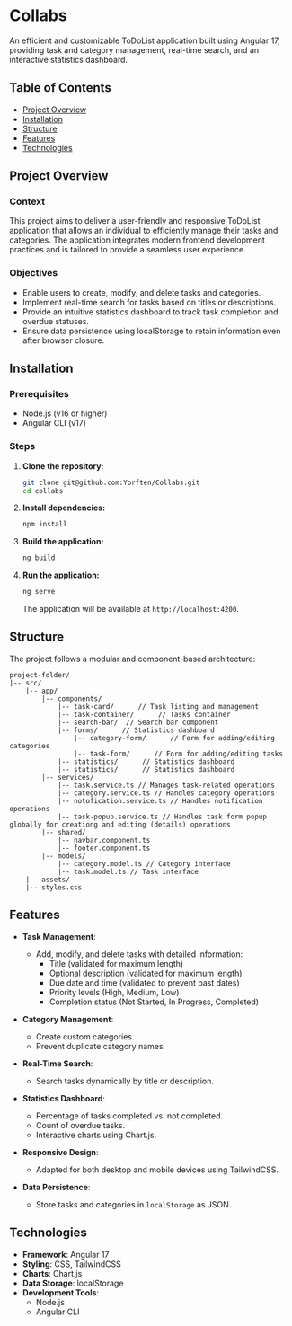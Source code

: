 # Collabs

An efficient and customizable ToDoList application built using Angular 17, providing task and category management, real-time search, and an interactive statistics dashboard.

## Table of Contents

- [Project Overview](#project-overview)
- [Installation](#installation)
- [Structure](#structure)
- [Features](#features)
- [Technologies](#technologies)

## Project Overview

### Context
This project aims to deliver a user-friendly and responsive ToDoList application that allows an individual to efficiently manage their tasks and categories. The application integrates modern frontend development practices and is tailored to provide a seamless user experience.

### Objectives
- Enable users to create, modify, and delete tasks and categories.
- Implement real-time search for tasks based on titles or descriptions.
- Provide an intuitive statistics dashboard to track task completion and overdue statuses.
- Ensure data persistence using localStorage to retain information even after browser closure.

## Installation

### Prerequisites
- Node.js (v16 or higher)
- Angular CLI (v17)

### Steps

1. **Clone the repository:**
   ```bash
   git clone git@github.com:Yorften/Collabs.git
   cd collabs
   ```

2. **Install dependencies:**
   ```bash
   npm install
   ```

3. **Build the application:**
   ```bash
   ng build
   ```

4. **Run the application:**
   ```bash
   ng serve
   ```
   The application will be available at `http://localhost:4200`.

## Structure

The project follows a modular and component-based architecture:

```
project-folder/
|-- src/
    |-- app/
        |-- components/
            |-- task-card/      // Task listing and management
            |-- task-container/      // Tasks container
            |-- search-bar/  // Search bar component
            |-- forms/      // Statistics dashboard
                |-- category-form/      // Form for adding/editing categories
                |-- task-form/      // Form for adding/editing tasks
            |-- statistics/      // Statistics dashboard
            |-- statistics/      // Statistics dashboard
        |-- services/
            |-- task.service.ts // Manages task-related operations
            |-- category.service.ts // Handles category operations
            |-- notofication.service.ts // Handles notification operations
            |-- task-popup.service.ts // Handles task form popup globally for creationg and editing (details) operations
        |-- shared/
            |-- navbar.component.ts 
            |-- footer.component.ts
        |-- models/
            |-- category.model.ts // Category interface
            |-- task.model.ts // Task interface
    |-- assets/
    |-- styles.css
```

## Features

- **Task Management**:
  - Add, modify, and delete tasks with detailed information:
    - Title (validated for maximum length)
    - Optional description (validated for maximum length)
    - Due date and time (validated to prevent past dates)
    - Priority levels (High, Medium, Low)
    - Completion status (Not Started, In Progress, Completed)

- **Category Management**:
  - Create custom categories.
  - Prevent duplicate category names.

- **Real-Time Search**:
  - Search tasks dynamically by title or description.

- **Statistics Dashboard**:
  - Percentage of tasks completed vs. not completed.
  - Count of overdue tasks.
  - Interactive charts using Chart.js.

- **Responsive Design**:
  - Adapted for both desktop and mobile devices using TailwindCSS.

- **Data Persistence**:
  - Store tasks and categories in `localStorage` as JSON.

## Technologies

- **Framework**: Angular 17
- **Styling**: CSS, TailwindCSS
- **Charts**: Chart.js
- **Data Storage**: localStorage
- **Development Tools**:
  - Node.js
  - Angular CLI
